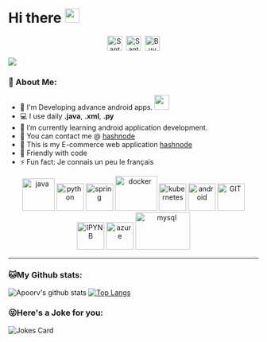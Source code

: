 # Hi there <img src="https://github.com/TheDudeThatCode/TheDudeThatCode/blob/master/Assets/Hi.gif" width="29px">
<p align="center">
<a href="https://twitter.com/santosh2001m" target="blank"><img align="center" src="https://cdn.jsdelivr.net/npm/simple-icons@3.0.1/icons/twitter.svg" alt="Santosh_M" height="30" width="30" /></a>&nbsp;
<a href="https://linkedin.com/in/santoshm2603" target="blank"><img align="center" src="https://cdn.jsdelivr.net/npm/simple-icons@3.0.1/icons/linkedin.svg" alt="Santosh_M" height="30" width="30" /></a>&nbsp;
<a href="https://www.buymeacoffee.com/santoshdev"><img align="center" alt="Buy me a Coffee" width="30px" src="https://cdn.jsdelivr.net/npm/simple-icons@3.0.1/icons/buymeacoffee.svg" /></a>
</p>

![](https://camo.githubusercontent.com/992babdffd8c74a1502de375fbdf7e4d54773242/68747470733a2f2f6d656469612e67697068792e636f6d2f6d656469612f53576f536b4e36447854737a71494b4571762f67697068792e676966)

### 🤵 About Me:
- 🏦 I'm Developing advance android apps. 
      <img src="https://media.giphy.com/media/WUlplcMpOCEmTGBtBW/giphy.gif" width="30">
- 💻 I use daily **.java**, **.xml**, **.py**
- 🌱 I’m currently learning android application development.
- 💬 You can contact me @ [hashnode](www.instagram.com/s_a_n_t_h_u_u_)
- 📝 This is my E-commerce web application [hashnode](https://Vseeit.tech)
- 👯 Friendly with code 
- ⚡ Fun fact: Je connais un peu le français

<p align="center">
      <img src="https://www.vectorlogo.zone/logos/java/java-icon.svg" alt="java" width="65" height="65"/> 
      <img src="https://www.vectorlogo.zone/logos/python/python-icon.svg" alt="python" width="55" height="55"/>
      <img src="https://www.vectorlogo.zone/logos/springio/springio-icon.svg" alt="spring" width="55" height="55"/>
      <img src="https://www.vectorlogo.zone/logos/docker/docker-icon.svg" alt="docker" width="85" height="70"/> 
      <img src="https://www.vectorlogo.zone/logos/kubernetes/kubernetes-icon.svg" alt="kubernetes" width="55" height="55"/>
      <img src="https://www.vectorlogo.zone/logos/android/android-icon.svg" alt="android" width="55" height="55"/>
      <img src="https://www.vectorlogo.zone/logos/git-scm/git-scm-icon.svg" alt="GIT" width="55" height="55"/> 
      <img src="https://www.vectorlogo.zone/logos/jupyter/jupyter-icon.svg" alt="IPYNB" width="55" height="55"/> 
      <img src="https://www.vectorlogo.zone/logos/microsoft_azure/microsoft_azure-icon.svg" alt="azure" width="55" height="55"/> 
      <img src="https://www.vectorlogo.zone/logos/mysql/mysql-ar21.svg" alt="mysql" width="110" height="75"/> 
</p>

---
### 🐱My Github stats:
![Apoorv's github stats](https://github-readme-stats.vercel.app/api?username=santoshsandhu&show_icons=true&title_color=ffc857&icon_color=8ac926&text_color=daf7dc&bg_color=151515&hide=["stars"])
[![Top Langs](https://github-readme-stats.vercel.app/api/top-langs/?username=santoshsandhu&layout=compact&text_color=daf7dc&bg_color=151515)](https://github.com/santoshsandhu/github-readme-stats)


### 😜Here's a Joke for you:
<img src="https://readme-jokes.vercel.app/api" alt="Jokes Card" />

